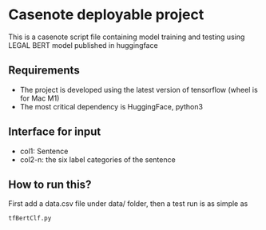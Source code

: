 # Casenote deployable project
This is a casenote script file containing model training and testing using LEGAL BERT model published in huggingface

## Requirements  
* The project is developed using the latest version of tensorflow (wheel is for Mac M1)
* The most critical dependency is HuggingFace, python3

## Interface for input 
* col1: Sentence 
* col2-n: the six label categories of the sentence 


## How to run this? 
First add a data.csv file under data/ folder, then a test run is as simple as 
```python3
tfBertClf.py
```


